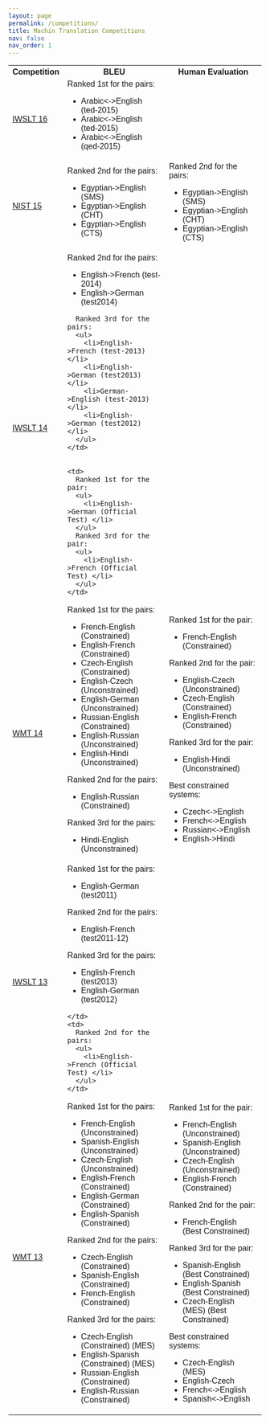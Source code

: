 ```yaml
---
layout: page
permalink: /competitions/
title: Machin Translation Competitions
nav: false
nav_order: 1
---
```

<!-- _pages/competitions.md -->

<head>
<style>
#customers {
  font-family: Arial, Helvetica, sans-serif;
  border-collapse: collapse;
  width: 100%;
}

#customers td, #customers th {
  border: 1px solid #ddd;
  padding: 8px;
}

#customers tr:nth-child(even){background-color: #f2f2f2;}

#customers tr:hover {background-color: #ddd;}

#customers th {
  padding-top: 12px;
  padding-bottom: 12px;
  text-align: left;
  background-color: #04AA6D;
  color: white;
}
</style>
</head>
<body>

<table id="customers">
  <tr>
    <th>Competition</th>
    <th>BLEU</th>
    <th>Human Evaluation</th>
  </tr>
  <tr>
    <td><a href="https://aclanthology.org/2016.iwslt-1.18.pdf"> IWSLT 16 </a></td>
    <td>
      Ranked 1st for the pairs:
      <ul>
        <li>Arabic<->English (ted-2015) </li>
        <li>Arabic<->English (ted-2015) </li>
        <li>Arabic<->English (qed-2015) </li>
      </ul>
    </td>
    <td></td>
  </tr>

  <tr>
    <td> <a href="https://alt.qcri.org/~ndurrani/pubs/qcn-egyptian-arabic.pdf"> NIST 15 </a></td>
    <td>
      Ranked 2nd for the pairs:
      <ul>
        <li>Egyptian->English (SMS) </li>
        <li>Egyptian->English (CHT) </li>
        <li>Egyptian->English (CTS) </li>
      </ul>
    </td>
    <td>
      Ranked 2nd for the pairs:
      <ul>
        <li>Egyptian->English (SMS) </li>
        <li>Egyptian->English (CHT) </li>
        <li>Egyptian->English (CTS) </li>
      </ul>
    </td>
  </tr>

<tr>
    <td><a href="https://alt.qcri.org/~ndurrani/pubs/iwslt2014.pdf"> IWSLT 14 </a></td>
    <td>
      Ranked 2nd for the pairs:
      <ul>
        <li>English->French (test-2014) </li>
        <li>English->German (test2014) </li>
      </ul>
    
      Ranked 3rd for the pairs:
      <ul>
        <li>English->French (test-2013) </li>
        <li>English->German (test2013) </li>
        <li>German->English (test-2013) </li>
        <li>English->German (test2012) </li>
      </ul>
    </td>


    <td>
      Ranked 1st for the pair:
      <ul>
        <li>English->German (Official Test) </li>
      </ul>
      Ranked 3rd for the pair:
      <ul>
        <li>English->French (Official Test) </li>
      </ul>
    </td>
  </tr>

  <tr>
    <td><a href="https://aclanthology.org/W14-3309.pdf"> WMT 14 </a></td>
    <td>
      Ranked 1st for the pairs:
      <ul>
        <li>French-English (Constrained) </li>
        <li>English-French (Constrained) </li>
        <li>Czech-English (Constrained) </li>
        <li>English-Czech (Unconstrained) </li>
        <li>English-German (Unconstrained) </li>
        <li>Russian-English (Constrained) </li>
        <li>English-Russian (Unconstrained) </li>
        <li>English-Hindi (Unconstrained) </li>
      </ul>
      Ranked 2nd for the pairs:
      <ul>
        <li> English-Russian (Constrained) </li>
      </ul>
      Ranked 3rd for the pairs:
      <ul>
        <li> Hindi-English (Unconstrained) </li>
      </ul>
    </td>
    <td>
      Ranked 1st for the pair:
      <ul>
        <li>French-English (Constrained) </li>
      </ul>
      Ranked 2nd for the pair:
      <ul>
        <li>English-Czech (Unconstrained) </li>
        <li>Czech-English (Constrained) </li>
        <li>English-French (Constrained) </li>
      </ul>
      Ranked 3rd for the pair:
      <ul>
        <li>English-Hindi (Unconstrained)</li>
      </ul>
      Best constrained systems:
      <ul>
        <li>Czech<->English</li>
        <li>French<->English</li>
        <li>Russian<->English</li>
        <li>English->Hindi</li> 
      </ul>
    </td>
  </tr>


<tr>
    <td><a href="https://alt.qcri.org/~ndurrani/pubs/iwslt2013.pdf"> IWSLT 13 </a></td>
    <td>
      Ranked 1st for the pairs:
      <ul>
        <li>English-German (test2011) </li>
      </ul>
      Ranked 2nd for the pairs:
      <ul>
        <li>English-French (test2011-12) </li>
      </ul>
      Ranked 3rd for the pairs:
      <ul>
        <li>English-French (test2013) </li>
        <li>English-German (test2012) </li>
      </ul>
    
    </td>
    <td>
      Ranked 2nd for the pairs:
      <ul>
        <li>English->French (Official Test) </li>
      </ul>
    </td>
  </tr>


 <tr>
    <td><a href="https://aclanthology.org/W13-2212.pdf"> WMT 13 </a></td>
    <td>
      Ranked 1st for the pairs:
      <ul>
        <li>French-English (Unconstrained) </li>
        <li>Spanish-English (Unconstrained) </li>
        <li>Czech-English (Unconstrained) </li>
        <li>English-French (Constrained) </li>
        <li>English-German (Constrained) </li>
        <li>English-Spanish (Constrained) </li>
      </ul>
      Ranked 2nd for the pairs:
      <ul>
        <li> Czech-English (Constrained) </li>
        <li> Spanish-English (Constrained) </li>
        <li> French-English (Constrained) </li>
      </ul>
      Ranked 3rd for the pairs:
      <ul>
        <li> Czech-English (Constrained) (MES) </li>
        <li> English-Spanish (Constrained) (MES) </li>
        <li> Russian-English (Constrained) </li>
        <li> English-Russian (Constrained) </li>
      </ul>
    </td>
    <td>
      Ranked 1st for the pair:
      <ul>
        <li>French-English (Unconstrained) </li>
        <li>Spanish-English (Unconstrained) </li>
        <li>Czech-English (Unconstrained) </li>
        <li>English-French (Constrained) </li>
      </ul>
      Ranked 2nd for the pair:
      <ul>
        <li>French-English (Best Constrained) </li>
      </ul>
      Ranked 3rd for the pair:
      <ul>
        <li>Spanish-English (Best Constrained)</li>
        <li>English-Spanish (Best Constrained)</li>
        <li>Czech-English (MES) (Best Constrained)</li>
      </ul>
      Best constrained systems:
      <ul>
        <li>Czech-English (MES) </li>
        <li>English-Czech </li>
        <li>French<->English </li>
        <li>Spanish<->English </li> 
      </ul>
    </td>
  </tr>


</table>

</body>



